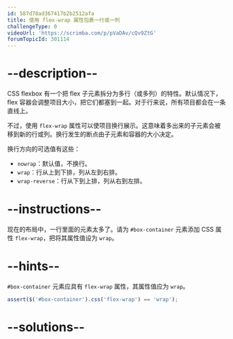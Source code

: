 ```yaml
---
id: 587d78ad367417b2b2512afa
title: 使用 flex-wrap 属性包裹一行或一列
challengeType: 0
videoUrl: 'https://scrimba.com/p/pVaDAv/cQv9ZtG'
forumTopicId: 301114
---
```


# --description--

CSS flexbox 有一个把 flex 子元素拆分为多行（或多列）的特性。默认情况下，flex 容器会调整项目大小，把它们都塞到一起。对于行来说，所有项目都会在一条直线上。

不过，使用 `flex-wrap` 属性可以使项目换行展示。这意味着多出来的子元素会被移到新的行或列。换行发生的断点由子元素和容器的大小决定。

换行方向的可选值有这些：

<ul><li><code>nowrap</code>：默认值，不换行。</li><li><code>wrap</code>：行从上到下排，列从左到右排。</li><li><code>wrap-reverse</code>：行从下到上排，列从右到左排。</li></ul>

# --instructions--

现在的布局中，一行里面的元素太多了。请为 `#box-container` 元素添加 CSS 属性 `flex-wrap`，把将其属性值设为 `wrap`。

# --hints--

`#box-container` 元素应具有 `flex-wrap` 属性，其属性值应为 `wrap`。

```js
assert($('#box-container').css('flex-wrap') == 'wrap');
```

# --solutions--

